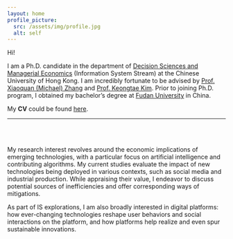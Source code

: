 ```yaml
---
layout: home
profile_picture:
  src: /assets/img/profile.jpg
  alt: self
---
```


Hi! 

I am a Ph.D. candidate in the department of [Decision Sciences and Managerial Economics](https://grad.bschool.cuhk.edu.hk/programmes/decision-sciences-managerial-economics/) (Information System Stream) at the Chinese University of Hong Kong. I am incredibly fortunate to be advised by [Prof. Xiaoquan (Michael) Zhang](https://mikezhang.com) and [Prof. Keongtae Kim](https://keongkim.github.io). Prior to joining Ph.D. program, I obtained my bachelor’s degree at [Fudan University](https://www.fudan.edu.cn/en/) in China.

My **CV** could be found [here](https://miaozhehan99.github.io/assets/CV_MiaozheHAN.pdf).

***

<br/>
<br/>

My research interest revolves around the economic implications of emerging technologies, with a particular focus on artificial intelligence and contributing algorithms. My current studies evaluate the impact of new technologies being deployed in various contexts, such as social media and industrial production. While appraising their value, I endeavor to discuss potential sources of inefficiencies and offer corresponding ways of mitigations. 

As part of IS explorations, I am also broadly interested in digital platforms: how ever-changing technologies reshape user behaviors and social interactions on the platform, and how platforms help realize and even spur sustainable innovations. 



